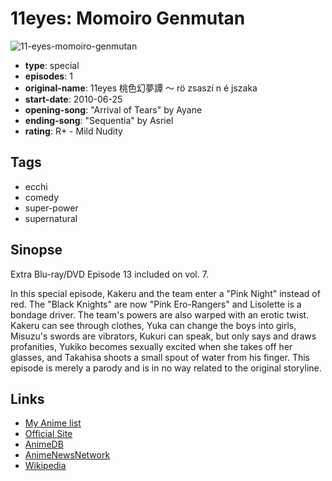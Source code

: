 # 11eyes: Momoiro Genmutan

![11-eyes-momoiro-genmutan](https://cdn.myanimelist.net/images/anime/12/22784.jpg)

-   **type**: special
-   **episodes**: 1
-   **original-name**: 11eyes 桃色幻夢譚 ～ rö zsaszí n é jszaka
-   **start-date**: 2010-06-25
-   **opening-song**: "Arrival of Tears" by Ayane
-   **ending-song**: "Sequentia" by Asriel
-   **rating**: R+ - Mild Nudity

## Tags

-   ecchi
-   comedy
-   super-power
-   supernatural

## Sinopse

Extra Blu-ray/DVD Episode 13 included on vol. 7.

In this special episode, Kakeru and the team enter a "Pink Night" instead of red. The "Black Knights" are now "Pink Ero-Rangers" and Lisolette is a bondage driver. The team's powers are also warped with an erotic twist. Kakeru can see through clothes, Yuka can change the boys into girls, Misuzu's swords are vibrators, Kukuri can speak, but only says and draws profanities, Yukiko becomes sexually excited when she takes off her glasses, and Takahisa shoots a small spout of water from his finger. This episode is merely a parody and is in no way related to the original storyline.

## Links

-   [My Anime list](https://myanimelist.net/anime/7739/11eyes__Momoiro_Genmutan)
-   [Official Site](http://www.mmv.co.jp/special/11eyes)
-   [AnimeDB](http://anidb.info/perl-bin/animedb.pl?show=anime&aid=6751)
-   [AnimeNewsNetwork](http://www.animenewsnetwork.com/encyclopedia/anime.php?id=11226)
-   [Wikipedia](http://en.wikipedia.org/wiki/11eyes:_Tsumi_to_Batsu_to_Aganai_no_Shōjo)
